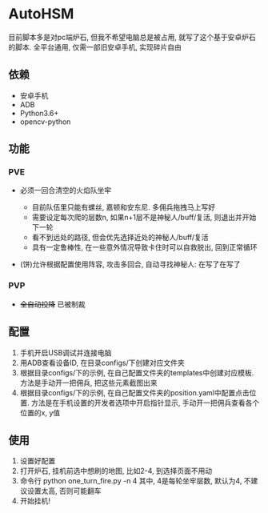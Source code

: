 # AutoHSM
目前脚本多是对pc端炉石, 但我不希望电脑总是被占用, 就写了这个基于安卓炉石的脚本. 全平台通用, 仅需一部旧安卓手机, 实现碎片自由

## 依赖

- 安卓手机
- ADB
- Python3.6+
- opencv-python

## 功能

### PVE
- 必须一回合清空的火焰队坐牢
  - 目前队伍里只能有螺丝, 嘉顿和安东尼. 多佣兵拖拽马上写好
  - 需要设定每次爬的层数n, 如果n+1层不是神秘人/buff/复活, 则退出并开始下一轮
  - 看不到远处的路径, 但会优先选择近处的神秘人/buff/复活
  - 具有一定鲁棒性, 在一些意外情况导致卡住时可以自救脱出, 回到正常循环
 
- (饼)允许根据配置使用阵容, 攻击多回合, 自动寻找神秘人: 在写了在写了

### PVP
- <s>全自动投降</s> 已被制裁

## 配置

1. 手机开启USB调试并连接电脑
2. 用ADB查看设备ID, 在目录configs/下创建对应文件夹
3. 根据目录configs/下的示例, 在自己配置文件夹的templates中创建对应模板. 方法是手动开一把佣兵, 把这些元素截图出来
4. 根据目录configs/下的示例, 在自己配置文件夹的position.yaml中配置点击位置. 方法是在手机设置的开发者选项中开启指针显示, 手动开一把佣兵查看各个位置的x, y值

## 使用

1. 设置好配置
2. 打开炉石, 挂机前选中想刷的地图, 比如2-4, 到选择页面不用动
3. 命令行 python one_turn_fire.py -n 4
其中, 4是每轮坐牢层数, 默认为4, 不建议设置太高, 否则可能翻车
4. 开始挂机!